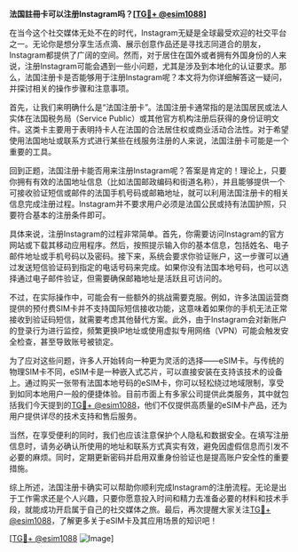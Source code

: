 **法国註冊卡可以注册Instagram吗？[[TG💪+ @esim1088](https://t.me/s/esim1088)]**

在当今这个社交媒体无处不在的时代，Instagram无疑是全球最受欢迎的社交平台之一。无论你是想分享生活点滴、展示创意作品还是寻找志同道合的朋友，Instagram都提供了广阔的空间。然而，对于居住在国外或者拥有外国身份的人来说，注册Instagram可能会遇到一些小问题，尤其是涉及到本地化的认证要求。那么，法国注册卡是否能够用于注册Instagram呢？本文将为你详细解答这一疑问，并探讨相关的操作步骤和注意事项。

首先，让我们来明确什么是“法国注册卡”。法国注册卡通常指的是法国居民或法人实体在法国税务局（Service Public）或其他官方机构注册后获得的身份证明文件。这类卡主要用于表明持卡人在法国的合法居住权或商业活动合法性。对于希望使用法国地址或联系方式进行某些在线服务注册的人来说，法国注册卡可能是一个重要的工具。

回到正题，法国注册卡能否用来注册Instagram呢？答案是肯定的！理论上，只要你拥有有效的法国地址信息（比如法国邮政编码和街道名称），并且能够提供一个可接收验证短信或邮件的法国手机号码或邮箱地址，就可以利用法国注册卡的相关信息完成注册过程。Instagram并不要求用户必须是法国公民或持有法国护照，只要符合基本的注册条件即可。

具体来说，注册Instagram的过程非常简单。首先，你需要访问Instagram的官方网站或下载其移动应用程序。然后，按照提示输入你的基本信息，包括姓名、电子邮件地址或手机号码以及密码。接下来，系统会要求你验证账户，这一步骤可以通过发送短信验证码到指定的电话号码来完成。如果你没有法国本地号码，也可以选择通过电子邮件验证，但需要确保邮箱地址是活跃且可访问的。

不过，在实际操作中，可能会有一些额外的挑战需要克服。例如，许多法国运营商提供的预付费SIM卡并不支持国际短信接收功能，这意味着如果你的手机无法正常接收到验证码短信，就需要考虑其他替代方案。此外，由于Instagram会对新账户的登录行为进行监控，频繁更换IP地址或使用虚拟专用网络（VPN）可能会触发安全检查，甚至导致账号被锁定。

为了应对这些问题，许多人开始转向一种更为灵活的选择——eSIM卡。与传统的物理SIM卡不同，eSIM卡是一种嵌入式芯片，可以直接安装在支持该技术的设备上。通过购买一张带有法国本地号码的eSIM卡，你可以轻松绕过地域限制，享受到如同本地用户一般的便捷体验。目前市面上有多家公司提供此类服务，其中就包括我们今天提到的[TG💪+ @esim1088](https://t.me/s/esim1088)，他们不仅提供高质量的eSIM卡产品，还为用户提供详尽的技术支持和售后服务。

当然，在享受便利的同时，我们也应该注意保护个人隐私和数据安全。在填写注册信息时，请务必确认所使用的地址和联系方式真实有效，避免因虚假信息而引发不必要的麻烦。同时，定期更新密码并启用双重身份验证也是提高账户安全性的重要措施。

综上所述，法国注册卡确实可以帮助你顺利完成Instagram的注册流程。无论是出于工作需求还是个人兴趣，只要你愿意投入时间和精力去准备必要的材料和技术手段，就能成功开启属于自己的社交媒体之旅。最后，再次提醒大家关注[TG💪+ @esim1088](https://t.me/s/esim1088)，了解更多关于eSIM卡及其应用场景的知识吧！

[[TG💪+ @esim1088](https://t.me/s/esim1088) ![Image](https://i.postimg.cc/4NQfJmqS/Snipaste-2025-05-13-00-14-12.png)]